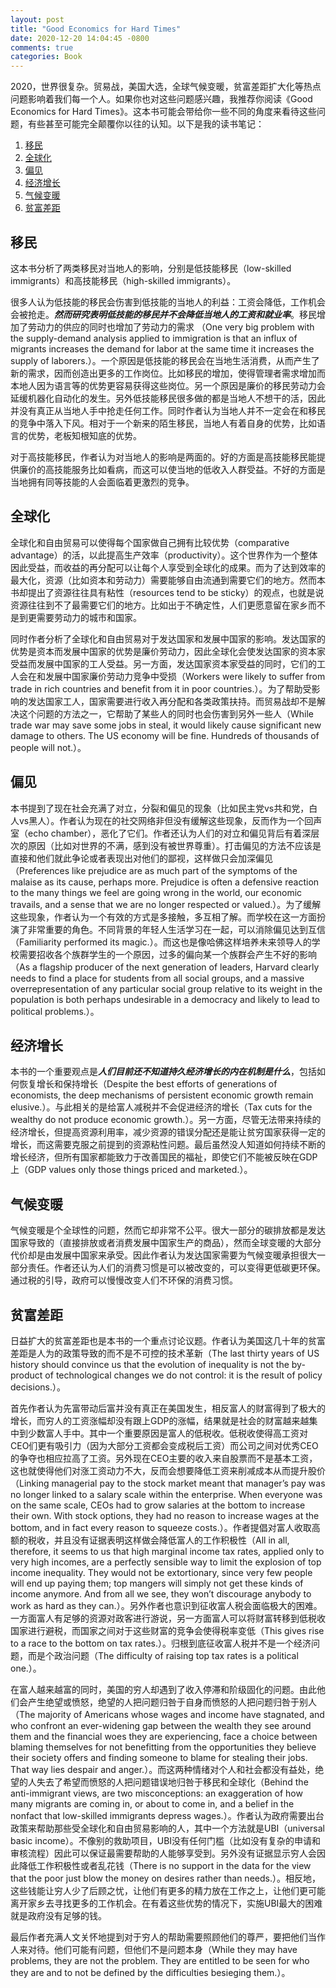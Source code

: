 ```yaml
---
layout: post
title: "Good Economics for Hard Times"
date: 2020-12-20 14:04:45 -0800
comments: true
categories: Book
---
```


2020，世界很复杂。贸易战，美国大选，全球气候变暖，贫富差距扩大化等热点问题影响着我们每一个人。如果你也对这些问题感兴趣，我推荐你阅读《Good Economics for Hard Times》。这本书可能会带给你一些不同的角度来看待这些问题，有些甚至可能完全颠覆你以往的认知。以下是我的读书笔记：

1. [移民](#immigration)
2. [全球化](#globalization)
3. [偏见](#prejudice)
4. [经济增长](#growth)
5. [气候变暖](#climate)
6. [贫富差距](#inequality)
<!-- more -->

## <a id="immigration"></a>移民
这本书分析了两类移民对当地人的影响，分别是低技能移民（low-skilled immigrants）和高技能移民（high-skilled immigrants）。

很多人认为低技能的移民会伤害到低技能的当地人的利益：工资会降低，工作机会会被抢走。***然而研究表明低技能的移民并不会降低当地人的工资和就业率***。移民增加了劳动力的供应的同时也增加了劳动力的需求 （One very big problem with the supply-demand analysis applied to immigration is that an influx of migrants increases the demand for labor at the same time it increases the supply of laborers.）。一个原因是低技能的移民会在当地生活消费，从而产生了新的需求，因而创造出更多的工作岗位。比如移民的增加，使得管理者需求增加而本地人因为语言等的优势更容易获得这些岗位。另一个原因是廉价的移民劳动力会延缓机器化自动化的发生。另外低技能移民很多做的都是当地人不想干的活，因此并没有真正从当地人手中抢走任何工作。同时作者认为当地人并不一定会在和移民的竞争中落入下风。相对于一个新来的陌生移民，当地人有着自身的优势，比如语言的优势，老板知根知底的优势。

对于高技能移民，作者认为对当地人的影响是两面的。好的方面是高技能移民能提供廉价的高技能服务比如看病，而这可以使当地的低收入人群受益。不好的方面是当地拥有同等技能的人会面临着更激烈的竞争。

## <a id="globalization"></a>全球化
全球化和自由贸易可以使得每个国家做自己拥有比较优势（comparative advantage）的活，以此提高生产效率（productivity）。这个世界作为一个整体因此受益，而收益的再分配可以让每个人享受到全球化的成果。而为了达到效率的最大化，资源（比如资本和劳动力）需要能够自由流通到需要它们的地方。然而本书却提出了资源往往具有粘性（resources tend to be sticky）的观点，也就是说资源往往到不了最需要它们的地方。比如出于不确定性，人们更愿意留在家乡而不是到更需要劳动力的城市和国家。

同时作者分析了全球化和自由贸易对于发达国家和发展中国家的影响。发达国家的优势是资本而发展中国家的优势是廉价劳动力，因此全球化会使发达国家的资本家受益而发展中国家的工人受益。另一方面，发达国家资本家受益的同时，它们的工人会在和发展中国家廉价劳动力竞争中受损（Workers were likely to suffer from trade in rich countries and benefit from it in poor countries.）。为了帮助受影响的发达国家工人，国家需要进行收入再分配和各类政策扶持。而贸易战却不是解决这个问题的方法之一，它帮助了某些人的同时也会伤害到另外一些人（While trade war may save some jobs in steal, it would likely cause significant new damage to others. The US economy will be fine. Hundreds of thousands of people will not.）。

## <a id="prejudice"></a>偏见
本书提到了现在社会充满了对立，分裂和偏见的现象（比如民主党vs共和党，白人vs黑人）。作者认为现在的社交网络非但没有缓解这些现象，反而作为一个回声室（echo chamber），恶化了它们。作者还认为人们的对立和偏见背后有着深层次的原因（比如对世界的不满，感到没有被世界尊重）。打击偏见的方法不应该是直接和他们就此争论或者表现出对他们的鄙视，这样做只会加深偏见（Preferences like prejudice are as much part of the symptoms of the malaise as its cause, perhaps more. Prejudice is often a defensive reaction to the many things we feel are going wrong in the world, our economic travails, and a sense that we are no longer respected or valued.）。为了缓解这些现象，作者认为一个有效的方式是多接触，多互相了解。而学校在这一方面扮演了非常重要的角色。不同背景的年轻人生活学习在一起，可以消除偏见达到互信（Familiarity performed its magic.）。而这也是像哈佛这样培养未来领导人的学校需要招收各个族群学生的一个原因，过多的偏向某一个族群会产生不好的影响（As a flagship producer of the next generation of leaders, Harvard clearly needs to find a place for students from all social groups, and a massive overrepresentation of any particular social group relative to its weight in the population is both perhaps undesirable in a democracy and likely to lead to political problems.）。

## <a id="growth"></a>经济增长
本书的一个重要观点是***人们目前还不知道持久经济增长的内在机制是什么***，包括如何恢复增长和保持增长（Despite the best efforts of generations of economists, the deep mechanisms of persistent economic growth remain elusive.）。与此相关的是给富人减税并不会促进经济的增长（Tax cuts for the wealthy do not produce economic growth.）。另一方面，尽管无法带来持续的经济增长，但提高资源利用率，减少资源的错误分配还是能让贫穷国家获得一定的增长，而这需要克服之前提到的资源粘性问题。最后虽然没人知道如何持续不断的增长经济，但所有国家都能致力于改善国民的福祉，即使它们不能被反映在GDP上（GDP values only those things priced and marketed.）。

## <a id="climate"></a>气候变暖
气候变暖是个全球性的问题，然而它却非常不公平。很大一部分的碳排放都是发达国家导致的（直接排放或者消费发展中国家生产的商品），然而全球变暖的大部分代价却是由发展中国家来承受。因此作者认为发达国家需要为气候变暖承担很大一部分责任。作者还认为人们的消费习惯是可以被改变的，可以变得更低碳更环保。通过税的引导，政府可以慢慢改变人们不环保的消费习惯。

## <a id="inequality"></a>贫富差距
日益扩大的贫富差距也是本书的一个重点讨论议题。作者认为美国这几十年的贫富差距是人为的政策导致的而不是不可控的技术革新（The last thirty years of US history should convince us that the evolution of inequality is not the by-product of technological changes we do not control: it is the result of policy decisions.）。

首先作者认为先富带动后富并没有真正在美国发生，相反富人的财富得到了极大的增长，而穷人的工资涨幅却没有跟上GDP的涨幅，结果就是社会的财富越来越集中到少数富人手中。其中一个重要原因是富人的低税收。低税收使得高工资对CEO们更有吸引力（因为大部分工资都会变成税后工资）而公司之间对优秀CEO的争夺也相应拉高了工资。另外现在CEO主要的收入来自股票而不是基本工资，这也就使得他们对涨工资动力不大，反而会想要降低工资来削减成本从而提升股价（Linking managerial pay to the stock market meant that manager’s pay was no longer linked to a salary scale within the enterprise. When everyone was on the same scale, CEOs had to grow salaries at the bottom to increase their own. With stock options, they had no reason to increase wages at the bottom, and in fact every reason to squeeze costs.）。作者提倡对富人收取高额的税收，并且没有证据表明这样做会降低富人的工作积极性（All in all, therefore, it seems to us that high marginal income tax rates, applied only to very high incomes, are a perfectly sensible way to limit the explosion of top income inequality. They would not be extortionary, since very few people will end up paying them; top mangers will simply not get these kinds of income anymore. And from all we see, they won’t discourage anybody to work as hard as they can.）。另外作者也意识到征收富人税会面临极大的困难。一方面富人有足够的资源对政客进行游说，另一方面富人可以将财富转移到低税收国家进行避税，而国家之间对于这些财富的竞争会使得税率变低（This gives rise to a race to the bottom on tax rates.）。归根到底征收富人税并不是一个经济问题，而是个政治问题（The difficulty of raising top tax rates is a political one.）。

在富人越来越富的同时，美国的穷人却遇到了收入停滞和阶级固化的问题。由此他们会产生绝望或愤怒，绝望的人把问题归咎于自身而愤怒的人把问题归咎于别人（The majority of Americans whose wages and income have stagnated, and who confront an ever-widening gap between the wealth they see around them and the financial woes they are experiencing, face a choice between blaming themselves for not benefitting from the opportunities they believe their society offers and finding someone to blame for stealing their jobs. That way lies despair and anger.）。而这两种情绪对个人和社会都没有益处，绝望的人失去了希望而愤怒的人把问题错误地归咎于移民和全球化（Behind the anti-immigrant views, are two misconceptions: an exaggeration of how many migrants are coming in, or about to come in, and a belief in the nonfact that low-skilled immigrants depress wages.）。作者认为政府需要出台政策来帮助那些受全球化和自由贸易影响的人，其中一个方法就是UBI（universal basic income）。不像别的救助项目，UBI没有任何门槛（比如没有复杂的申请和审核流程）因此可以保证最需要帮助的人能够享受到。另外没有证据显示穷人会因此降低工作积极性或者乱花钱（There is no support in the data for the view that the poor just blow the money on desires rather than needs.）。相反地，这些钱能让穷人少了后顾之忧，让他们有更多的精力放在工作之上，让他们更可能离开家乡去寻找更多的工作机会。在有着这些优势的情况下，实施UBI最大的困难就是政府没有足够的钱。

最后作者充满人文关怀地提到对于穷人的帮助需要照顾他们的尊严，要把他们当作人来对待。他们可能有问题，但他们不是问题本身（While they may have problems, they are not the problem. They are entitled to be seen for who they are and to not be defined by the difficulties besieging them.）。
